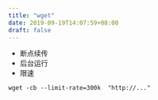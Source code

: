 ```yaml
---
title: "wget"
date: 2019-09-19T14:07:59+08:00
draft: false
---
```


- 断点续传
- 后台运行
- 限速

```
wget -cb --limit-rate=300k  "http://..."
```
